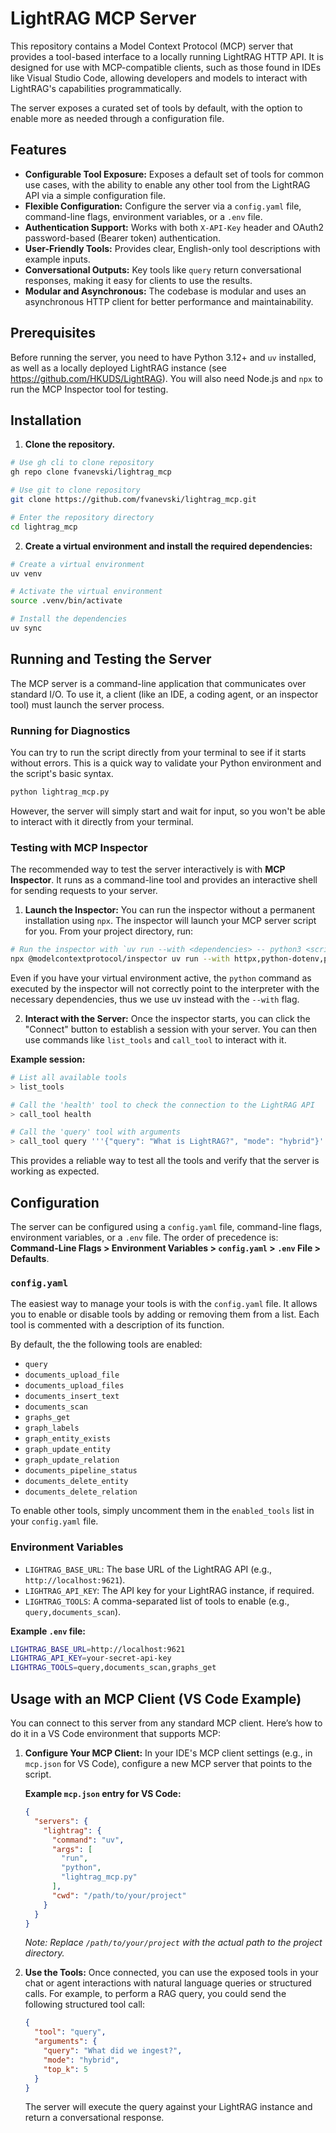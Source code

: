 # LightRAG MCP Server

This repository contains a Model Context Protocol (MCP) server that provides a tool-based interface to a locally running LightRAG HTTP API. It is designed for use with MCP-compatible clients, such as those found in IDEs like Visual Studio Code, allowing developers and models to interact with LightRAG's capabilities programmatically.

The server exposes a curated set of tools by default, with the option to enable more as needed through a configuration file.

## Features

- **Configurable Tool Exposure:** Exposes a default set of tools for common use cases, with the ability to enable any other tool from the LightRAG API via a simple configuration file.
- **Flexible Configuration:** Configure the server via a `config.yaml` file, command-line flags, environment variables, or a `.env` file.
- **Authentication Support:** Works with both `X-API-Key` header and OAuth2 password-based (Bearer token) authentication.
- **User-Friendly Tools:** Provides clear, English-only tool descriptions with example inputs.
- **Conversational Outputs:** Key tools like `query` return conversational responses, making it easy for clients to use the results.
- **Modular and Asynchronous:** The codebase is modular and uses an asynchronous HTTP client for better performance and maintainability.

## Prerequisites

Before running the server, you need to have Python 3.12+ and `uv` installed, as well as a locally deployed LightRAG instance (see <https://github.com/HKUDS/LightRAG>). You will also need Node.js and `npx` to run the MCP Inspector tool for testing.

## Installation

1. **Clone the repository.**

```bash
# Use gh cli to clone repository
gh repo clone fvanevski/lightrag_mcp

# Use git to clone repository
git clone https://github.com/fvanevski/lightrag_mcp.git

# Enter the repository directory
cd lightrag_mcp
```

2. **Create a virtual environment and install the required dependencies:**

```bash
# Create a virtual environment
uv venv

# Activate the virtual environment
source .venv/bin/activate

# Install the dependencies
uv sync
```

## Running and Testing the Server

The MCP server is a command-line application that communicates over standard I/O. To use it, a client (like an IDE, a coding agent, or an inspector tool) must launch the server process.

### Running for Diagnostics

You can try to run the script directly from your terminal to see if it starts without errors. This is a quick way to validate your Python environment and the script's basic syntax.

```bash
python lightrag_mcp.py
```

However, the server will simply start and wait for input, so you won't be able to interact with it directly from your terminal.

### Testing with MCP Inspector

The recommended way to test the server interactively is with **MCP Inspector**. It runs as a command-line tool and provides an interactive shell for sending requests to your server.

1. **Launch the Inspector:**
    You can run the inspector without a permanent installation using `npx`. The inspector will launch your MCP server script for you. From your project directory, run:

```bash
# Run the inspector with `uv run --with <dependencies> -- python3 <script>`
npx @modelcontextprotocol/inspector uv run --with httpx,python-dotenv,pydantic,mcp,pyyaml -- python3 lightrag_mcp.py
```

Even if you have your virtual environment active, the `python` command as executed by the inspector will not correctly point to the interpreter with the necessary dependencies, thus we use uv instead with the `--with` flag.

2. **Interact with the Server:**
    Once the inspector starts, you can click the "Connect" button to establish a session with your server. You can then use commands like `list_tools` and `call_tool` to interact with it.

**Example session:**

```bash
# List all available tools
> list_tools

# Call the 'health' tool to check the connection to the LightRAG API
> call_tool health

# Call the 'query' tool with arguments
> call_tool query '''{"query": "What is LightRAG?", "mode": "hybrid"}'''
```

This provides a reliable way to test all the tools and verify that the server is working as expected.

## Configuration

The server can be configured using a `config.yaml` file, command-line flags, environment variables, or a `.env` file. The order of precedence is: **Command-Line Flags > Environment Variables > `config.yaml` > `.env` File > Defaults**.

### `config.yaml`

The easiest way to manage your tools is with the `config.yaml` file. It allows you to enable or disable tools by adding or removing them from a list. Each tool is commented with a description of its function.

By default, the the following tools are enabled:

- `query`
- `documents_upload_file`
- `documents_upload_files`
- `documents_insert_text`
- `documents_scan`
- `graphs_get`
- `graph_labels`
- `graph_entity_exists`
- `graph_update_entity`
- `graph_update_relation`
- `documents_pipeline_status`
- `documents_delete_entity`
- `documents_delete_relation`

To enable other tools, simply uncomment them in the `enabled_tools` list in your `config.yaml` file.

### Environment Variables

- `LIGHTRAG_BASE_URL`: The base URL of the LightRAG API (e.g., `http://localhost:9621`).
- `LIGHTRAG_API_KEY`: The API key for your LightRAG instance, if required.
- `LIGHTRAG_TOOLS`: A comma-separated list of tools to enable (e.g., `query,documents_scan`).

**Example `.env` file:**

```bash
LIGHTRAG_BASE_URL=http://localhost:9621
LIGHTRAG_API_KEY=your-secret-api-key
LIGHTRAG_TOOLS=query,documents_scan,graphs_get
```

## Usage with an MCP Client (VS Code Example)

You can connect to this server from any standard MCP client. Here’s how to do it in a VS Code environment that supports MCP:

1. **Configure Your MCP Client:** In your IDE's MCP client settings (e.g., in `mcp.json` for VS Code), configure a new MCP server that points to the script.

    **Example `mcp.json` entry for VS Code:**

    ```json
    {
      "servers": {
        "lightrag": {
          "command": "uv",
          "args": [
            "run",
            "python",
            "lightrag_mcp.py"
          ],
          "cwd": "/path/to/your/project"
        }
      }
    }
    ```

    *Note: Replace `/path/to/your/project` with the actual path to the project directory.*

2. **Use the Tools:** Once connected, you can use the exposed tools in your chat or agent interactions with natural language queries or structured calls. For example, to perform a RAG query, you could send the following structured tool call:

    ```json
    {
      "tool": "query",
      "arguments": {
        "query": "What did we ingest?",
        "mode": "hybrid",
        "top_k": 5
      }
    }
    ```

    The server will execute the query against your LightRAG instance and return a conversational response.
